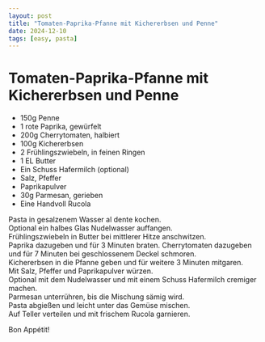 ```yaml
---
layout: post
title: "Tomaten-Paprika-Pfanne mit Kichererbsen und Penne"
date: 2024-12-10
tags: [easy, pasta]
---
```

# Tomaten-Paprika-Pfanne mit Kichererbsen und Penne

- 150g Penne
- 1 rote Paprika, gewürfelt
- 200g Cherrytomaten, halbiert
- 100g Kichererbsen
- 2 Frühlingszwiebeln, in feinen Ringen
- 1 EL Butter
- Ein Schuss Hafermilch (optional)
- Salz, Pfeffer
- Paprikapulver
- 30g Parmesan, gerieben
- Eine Handvoll Rucola

Pasta in gesalzenem Wasser al dente kochen.  
Optional ein halbes Glas Nudelwasser auffangen.  
Frühlingszwiebeln in Butter bei mittlerer Hitze anschwitzen.  
Paprika dazugeben und für 3 Minuten braten.
Cherrytomaten dazugeben und für 7 Minuten bei geschlossenem Deckel schmoren.  
Kichererbsen in die Pfanne geben und für weitere 3 Minuten mitgaren.  
Mit Salz, Pfeffer und Paprikapulver würzen.  
Optional mit dem Nudelwasser und mit einem Schuss Hafermilch cremiger machen.  
Parmesan unterrühren, bis die Mischung sämig wird.  
Pasta abgießen und leicht unter das Gemüse mischen.  
Auf Teller verteilen und mit frischem Rucola garnieren.  

Bon Appétit!  
